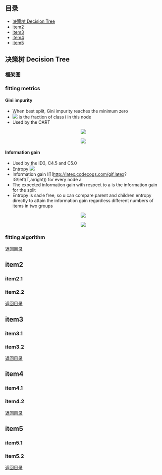 ## <span id="jump0">目录<span>
  
  * [决策树 Decision Tree](#jump1)
  * [item2](#jump2)
  * [item3](#jump3)
  * [item4](#jump4)
  * [item5](#jump5)

## <span id="jump1">决策树 Decision Tree<span>

  ### 框架图
 
  ### fitting metrics
  
  #### Gini impurity
  
  * When best split, Gini impurity reaches the minimum zero
  * ![](http://latex.codecogs.com/gif.latex?p_{i}) is the fraction of class i in this node
  * Used by the CART

<p align="center">
  <img src="http://latex.codecogs.com/gif.latex?I_{G}\left(p\right)=\sum_{i=1}^{J}\left(p_{i}\sum_{k\neq{i}}^{}p_{k}\right)">
<p>
    
<p align="center">
  <img src="http://latex.codecogs.com/gif.latex?\sum_{k\neq{j}}^{}p_{k}=1-p_{i}">
<p>
  
  #### Information gain
  
  * Used by the ID3, C4.5 and C5.0
  * Entropy ![](http://latex.codecogs.com/gif.latex?H\left(T\right))
  * Information gain ![](http://latex.codecogs.com/gif.latex? IG\left(T,a\right)) for every node a
  * The expected information gain with respect to a is the information gain for the split
  * Entropy is sacle free, so u can compare parent and children entropy directly to attain the information gain regardless different numbers of items in two groups

<p align="center">
  <img src="http://latex.codecogs.com/gif.latex?H\left(T\right)=I_{E}\left(p_{1},p_{2},...p_{J}\right)=-\sum_{i=1}^{J}p_{i}log_{2}p_{i}">
<p>
  
<p align="center">
  <img src="http://latex.codecogs.com/gif.latex?
IG\left(T,a\right)=H\left(T\right)-H\left(T|a\right)
">
<p>
  
  ### fitting algorithm
  
  
  
[返回目录](#jump0)


## <span id="jump2">item2<span>
  
  ### item2.1
 
  ### item2.2
  
 
[返回目录](#jump0)

## <span id="jump3">item3<span>
  
  ### item3.1
 
  ### item3.2

[返回目录](#jump0)

## <span id="jump4">item4<span>
  
  ### item4.1
 
  ### item4.2

[返回目录](#jump0)


## <span id="jump5">item5<span>
  
  ### item5.1
 
  ### item5.2
  
[返回目录](#jump0)
